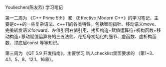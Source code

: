Youliechen(陈友烈) 学习笔记

第一二周为 《C++ Prime 5th》 和 《Effective Modern C++》的学习笔记，主要是c++的一些复杂语法、c++11的各类特性，包括智能指针、移动语义move、完美转发语义forward、左值引用右值引用、拷贝构造+赋值运算符+析构函数+移动构造+移动赋值运算符的三五法则、花括号初始化的细节、虚函数、虚析构函数、顶底层const 等等知识。

第三周为 《QT 5.9 开发指南》，主要学习 新人checklist里面要求的 （第1~3、4.1、5、8、12.1、16章）。
